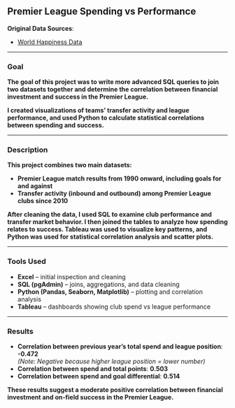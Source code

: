 ## Premier League Spending vs Performance

**Original Data Sources**:  
- [World Happiness Data](https://worldhappiness.report/ed/2024/#appendices-and-data)

---

### **Goal**

**The goal of this project was to write more advanced SQL queries to join two datasets together and determine the correlation between financial investment and success in the Premier League.**

**I created visualizations of teams’ transfer activity and league performance, and used Python to calculate statistical correlations between spending and success.**

---

### **Description**

**This project combines two main datasets:**
- **Premier League match results from 1990 onward, including goals for and against**
- **Transfer activity (inbound and outbound) among Premier League clubs since 2010**

**After cleaning the data, I used SQL to examine club performance and transfer market behavior. I then joined the tables to analyze how spending relates to success. Tableau was used to visualize key patterns, and Python was used for statistical correlation analysis and scatter plots.**

---

### **Tools Used**

- **Excel** – initial inspection and cleaning  
- **SQL (pgAdmin)** – joins, aggregations, and data cleaning  
- **Python (Pandas, Seaborn, Matplotlib)** – plotting and correlation analysis  
- **Tableau** – dashboards showing club spend vs league performance

---

### **Results**

- **Correlation between previous year’s total spend and league position**: **-0.472**  
  *(Note: Negative because higher league position = lower number)*  
- **Correlation between spend and total points**: **0.503**  
- **Correlation between spend and goal differential**: **0.514**

**These results suggest a moderate positive correlation between financial investment and on-field success in the Premier League.**
